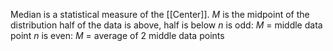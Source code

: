 Median is a statistical measure of the [[Center]].
$M$ is the midpoint of the distribution
half of the data is above, half is below
$n$ is odd: $M$ = middle data point
$n$ is even: $M$ = average of 2 middle data points